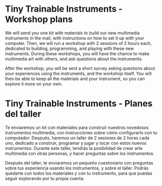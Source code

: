 # Tiny Trainable Instruments - Workshop plans

We will send you one kit with materials to build our new multimedia instruments in the mail, with instructions on how to set it up with your computer. Then, we will run a workshop with 2 sessions of 2 hours each, dedicated to building, programming, and playing with these new instruments. During these workshops, you will have the chance to make multimedia art with others, and ask questions about the instruments.

After the workshop, you will be sent a short survey asking questions about your experiences using the instruments, and the workshop itself. You will then be able to keep all the materials and your instrument, so you can explore it more on your own.

# Tiny Trainable Instruments - Planes del taller

Te enviaremos un kit con materiales para construir nuestros novedosos instrumentos multimedia, con instrucciones sobre cómo configurarlo con tu computador. Después, haremos un taller de 2 sesiones de 2 horas cada uno, dedicado a construir, programar y jugar y tocar con estos nuevos instrumentso. Durante este taller, tendrás la posibilidad de crear arte multimedia con otras personas, y hacer preguntas sobre los instrumentos.

Después del taller, te enviaremos un pequeño cuestionario con preguntas sobre tus experiencia usando los instrumentos, y sobre el taller. Podrás quedarte con todos los materiales y con tu instrumento, para que puedas seguir explorando por tu propia cuenta.
